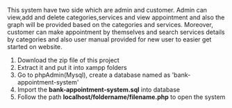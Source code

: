 This system have two side which are admin and customer. Admin can view,add and delete categories,services and view appointment and also the graph will be provided based on the categories and services. Moreover, customer can make appointment by themselves and search services details by categories and also user manual provided for new user to easier get started on website. 

1. Download the zip file of this project
2. Extract it and put it into xampp folders
3. Go to phpAdmin(Mysql), create a database named as 'bank-appointment-system'  
4. Import the **bank-appointment-system.sql** into database
5. Follow the path **localhost/foldername/filename.php** to open the system
